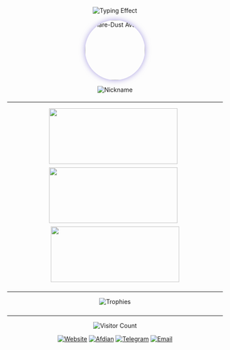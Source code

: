 <p align="center">
  <img src="https://readme-typing-svg.herokuapp.com?font=Orbitron&size=28&duration=3000&pause=1000&color=6a5acd&center=true&vCenter=true&width=700&lines=欢迎来到Flare-Dust的主页;探索未来·代码与星辰" alt="Typing Effect">
</p>

<!-- 头像 + 昵称 -->
<p align="center">
  <a href="https://github.com/Flare-Dust">
    <img src="https://avatars.githubusercontent.com/Flare-Dust" alt="Flare-Dust Avatar" width="140" style="border-radius:50%; box-shadow:0 0 14px rgba(106,90,205,0.6);">
  </a>
</p>

<p align="center" style="margin-bottom:20px;">
  <img src="https://readme-typing-svg.herokuapp.com?font=Orbitron&size=20&duration=3000&pause=1000&color=00BFFF&center=true&vCenter=true&width=180&lines=Flare-Dust" alt="Nickname">
</p>

---

<!-- Stats + Top Languages + Profile Details 横排统一面板 -->
<p align="center">
  <img src="https://github-readme-stats.vercel.app/api?username=Flare-Dust&show_icons=true&theme=tokyonight&hide_title=true&count_private=true" width="300" height="130" style="margin-right:8px; margin-bottom:8px;">
  <img src="https://github-readme-stats.vercel.app/api/top-langs/?username=Flare-Dust&layout=compact&theme=tokyonight&hide_border=true" width="300" height="130" style="margin-right:8px; margin-bottom:8px;">
  <img src="https://github-profile-summary-cards.vercel.app/api/cards/profile-details?username=Flare-Dust&theme=tokyonight" width="300" height="130" style="margin-bottom:8px;">
</p>

---

<!-- GitHub 成就奖杯 -->
<p align="center">
  <img src="https://github-profile-trophy.vercel.app/?username=Flare-Dust&theme=tokyonight&no-frame=true&row=1&column=6&margin-w=8&margin-h=8" alt="Trophies" style="margin-bottom:10px;">
</p>

---

<!-- 访客计数器 -->
<p align="center" style="margin-bottom:10px;">
  <img src="https://count.getloli.com/@Flare-Dust?name=Flare-Dust&theme=morden-num&padding=9&offset=0&align=center&scale=1&pixelated=1&darkmode=auto" alt="Visitor Count">
</p>

<!-- 社交链接 -->
<p align="center" style="margin-bottom:20px;">
  <a href="https://ShiningDust.XYZ"><img src="https://img.shields.io/badge/Website-ShiningDust.XYZ-6a5acd?style=for-the-badge&logo=google-chrome&logoColor=white" alt="Website"></a>
  <a href="https://afdian.com/a/Shining_Dust"><img src="https://img.shields.io/badge/Afdian-Support-ff69b4?style=for-the-badge&logo=githubsponsors&logoColor=white" alt="Afdian"></a>
  <a href="https://t.me/Shining_Dust"><img src="https://img.shields.io/badge/Telegram-Chat-1e90ff?style=for-the-badge&logo=telegram&logoColor=white" alt="Telegram"></a>
  <a href="mailto:Shining_Dust@outlook.com"><img src="https://img.shields.io/badge/Email-Contact-00ffcc?style=for-the-badge&logo=microsoft-outlook&logoColor=white" alt="Email"></a>
</p>